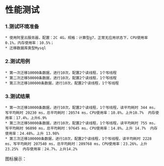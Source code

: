 # 性能测试

### 1.测试环境准备
	* 使用阿里云服务器，配置：2C 4G，规格：计算型g7，正常无应用状态下，CPU使用率0.1%，内存使用率：10.5%；
	* 迁移数据库类型Mysql

### 2.测试用例
	* 第一次迁移10000条数据，进行10次，配置2个读线程，1个写线程
	* 第二次迁移50000条数据，进行10次，配置2个读线程，1个写线程
	* 第三次迁移100000条数据，进行10次，配置2个读线程，1个写线程

### 3.测试结果
	* 第一次迁移10000条数据，进行10次，配置2个读线程，1个写线程，读平均耗时 344 ms，写平均耗时 20230 ms，总平均耗时：20574 ms，CPU使用率：10.8%，上升10.7%  内存使用率：17.4%，上升6.9%
	* 第二次迁移50000条数据，进行10次，配置2个读线程，1个写线程，读平均耗时 755 ms，写平均耗时 96890 ms，总平均耗时：97645 ms，CPU使用率：14.8%，上升 14.7%  内存使用率：24.48%，上升 13.98%
	* 第三次迁移100000条数据，进行10次，配置2个读线程，1个写线程，读平均耗时 2228 ms，写平均耗时 207540 ms，总平均耗时：209768 ms，CPU使用率：23.26%，上升23.25%  内存使用率：24.7%，上升14.2%

图标展示：


